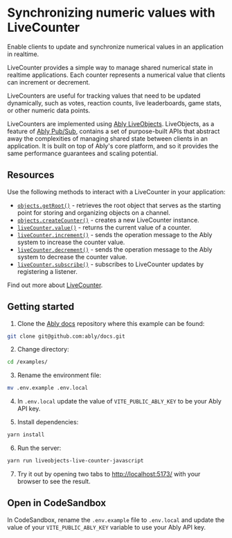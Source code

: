 # Synchronizing numeric values with LiveCounter

Enable clients to update and synchronize numerical values in an application in realtime.

LiveCounter provides a simple way to manage shared numerical state in realtime applications. Each counter represents a numerical value that clients can increment or decrement.

LiveCounters are useful for tracking values that need to be updated dynamically, such as votes, reaction counts, live leaderboards, game stats, or other numeric data points.

LiveCounters are implemented using [Ably LiveObjects](https://ably.com/docs/liveobjects). LiveObjects, as a feature of [Ably Pub/Sub](https://ably.com/docs/products/channels), contains a set of purpose-built APIs that abstract away the complexities of managing shared state between clients in an application. It is built on top of Ably's core platform, and so it provides the same performance guarantees and scaling potential.

## Resources

Use the following methods to interact with a LiveCounter in your application:

* [`objects.getRoot()`](https://ably.com/docs/liveobjects) - retrieves the root object that serves as the starting point for storing and organizing objects on a channel.
* [`objects.createCounter()`](https://ably.com/docs/liveobjects) - creates a new LiveCounter instance.
* [`liveCounter.value()`](https://ably.com/docs/liveobjects/livecounter) - returns the current value of a counter.
* [`liveCounter.increment()`](https://ably.com/docs/liveobjects/livecounter) - sends the operation message to the Ably system to increase the counter value.
* [`liveCounter.decrement()`](https://ably.com/docs/liveobjects/livecounter) - sends the operation message to the Ably system to decrease the counter value.
* [`liveCounter.subscribe()`](https://ably.com/docs/liveobjects/livecounter) - subscribes to LiveCounter updates by registering a listener.

Find out more about [LiveCounter](https://ably.com/docs/liveobjects/livecounter).

## Getting started

1. Clone the [Ably docs](https://github.com/ably/docs) repository where this example can be found:

```sh
git clone git@github.com:ably/docs.git
```

2. Change directory:

```sh
cd /examples/
```

3. Rename the environment file:

```sh
mv .env.example .env.local
```

4. In `.env.local` update the value of `VITE_PUBLIC_ABLY_KEY` to be your Ably API key.

5. Install dependencies:

```sh
yarn install
```

6. Run the server:

```sh
yarn run liveobjects-live-counter-javascript
```

7. Try it out by opening two tabs to [http://localhost:5173/](http://localhost:5173/) with your browser to see the result.

## Open in CodeSandbox

In CodeSandbox, rename the `.env.example` file to `.env.local` and update the value of your `VITE_PUBLIC_ABLY_KEY` variable to use your Ably API key.
